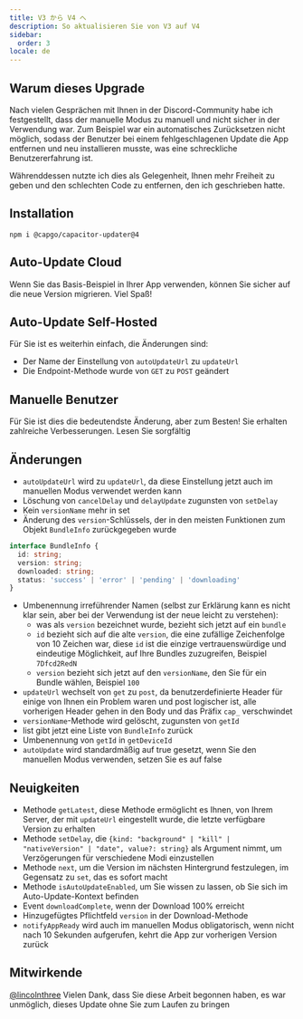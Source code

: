 ```yaml
---
title: V3 から V4 へ
description: So aktualisieren Sie von V3 auf V4
sidebar:
  order: 3
locale: de
---
```


## Warum dieses Upgrade

Nach vielen Gesprächen mit Ihnen in der Discord-Community habe ich festgestellt, dass der manuelle Modus zu manuell und nicht sicher in der Verwendung war. Zum Beispiel war ein automatisches Zurücksetzen nicht möglich, sodass der Benutzer bei einem fehlgeschlagenen Update die App entfernen und neu installieren musste, was eine schreckliche Benutzererfahrung ist.

Währenddessen nutzte ich dies als Gelegenheit, Ihnen mehr Freiheit zu geben und den schlechten Code zu entfernen, den ich geschrieben hatte.

## Installation

`npm i @capgo/capacitor-updater@4`

## Auto-Update Cloud

Wenn Sie das Basis-Beispiel in Ihrer App verwenden, können Sie sicher auf die neue Version migrieren. Viel Spaß!

## Auto-Update Self-Hosted

Für Sie ist es weiterhin einfach, die Änderungen sind:

* Der Name der Einstellung von `autoUpdateUrl` zu `updateUrl`
* Die Endpoint-Methode wurde von `GET` zu `POST` geändert

## Manuelle Benutzer

Für Sie ist dies die bedeutendste Änderung, aber zum Besten! Sie erhalten zahlreiche Verbesserungen. Lesen Sie sorgfältig

## Änderungen

* `autoUpdateUrl` wird zu `updateUrl`, da diese Einstellung jetzt auch im manuellen Modus verwendet werden kann
* Löschung von `cancelDelay` und `delayUpdate` zugunsten von `setDelay`
* Kein `versionName` mehr in set
* Änderung des `version`-Schlüssels, der in den meisten Funktionen zum Objekt `BundleInfo` zurückgegeben wurde

```typescript
interface BundleInfo {
  id: string;
  version: string;
  downloaded: string;
  status: 'success' | 'error' | 'pending' | 'downloading'
}
```

* Umbenennung irreführender Namen (selbst zur Erklärung kann es nicht klar sein, aber bei der Verwendung ist der neue leicht zu verstehen):
  * was als `version` bezeichnet wurde, bezieht sich jetzt auf ein `bundle`
  * `id` bezieht sich auf die alte `version`, die eine zufällige Zeichenfolge von 10 Zeichen war, diese `id` ist die einzige vertrauenswürdige und eindeutige Möglichkeit, auf Ihre Bundles zuzugreifen, Beispiel `7Dfcd2RedN`
  * `version` bezieht sich jetzt auf den `versionName`, den Sie für ein Bundle wählen, Beispiel `100`
* `updateUrl` wechselt von `get` zu `post`, da benutzerdefinierte Header für einige von Ihnen ein Problem waren und post logischer ist, alle vorherigen Header gehen in den Body und das Präfix `cap_` verschwindet
* `versionName`-Methode wird gelöscht, zugunsten von `getId`
* list gibt jetzt eine Liste von `BundleInfo` zurück
* Umbenennung von `getId` in `getDeviceId`
* `autoUpdate` wird standardmäßig auf true gesetzt, wenn Sie den manuellen Modus verwenden, setzen Sie es auf false

## Neuigkeiten

* Methode `getLatest`, diese Methode ermöglicht es Ihnen, von Ihrem Server, der mit `updateUrl` eingestellt wurde, die letzte verfügbare Version zu erhalten
* Methode `setDelay`, die `{kind: "background" | "kill" | "nativeVersion" | "date", value?: string}` als Argument nimmt, um Verzögerungen für verschiedene Modi einzustellen
* Methode `next`, um die Version im nächsten Hintergrund festzulegen, im Gegensatz zu `set`, das es sofort macht
* Methode `isAutoUpdateEnabled`, um Sie wissen zu lassen, ob Sie sich im Auto-Update-Kontext befinden
* Event `downloadComplete`, wenn der Download 100% erreicht
* Hinzugefügtes Pflichtfeld `version` in der Download-Methode
* `notifyAppReady` wird auch im manuellen Modus obligatorisch, wenn nicht nach 10 Sekunden aufgerufen, kehrt die App zur vorherigen Version zurück

## Mitwirkende

[@lincolnthree](https://githubcom/lincolnthree/) Vielen Dank, dass Sie diese Arbeit begonnen haben, es war unmöglich, dieses Update ohne Sie zum Laufen zu bringen